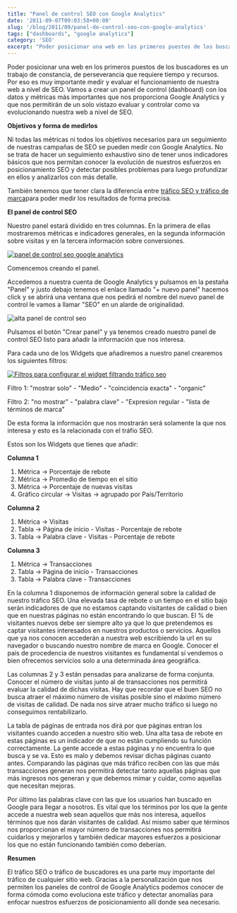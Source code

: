 ```yaml
---
title: "Panel de control SEO con Google Analytics"
date: '2011-09-07T09:03:58+00:00'
slug: '/blog/2011/09/panel-de-control-seo-con-google-analytics'
tags: ["dashboards", "google analytics"]
category: 'SEO'
excerpt: "Poder posicionar una web en los primeros puestos de los buscadores es un trabajo de constancia, de perseverancia que requiere tiempo y recursos. Por eso es muy importante medir y evaluar el funcionamie..."
---
```

Poder posicionar una web en los primeros puestos de los buscadores es un trabajo de constancia, de perseverancia que requiere tiempo y recursos. Por eso es muy importante medir y evaluar el funcionamiento de nuestra web a nivel de SEO. Vamos a crear un panel de control (dashboard) con los datos y métricas más importantes que nos proporciona Google Analytics y que nos permitirán de un solo vistazo evaluar y controlar como va evolucionando nuestra web a nivel de SEO.

**Objetivos y forma de medirlos**

Ni todas las métricas ni todos los objetivos necesarios para un seguimiento de nuestras campañas de SEO se pueden medir con Google Analytics. No se trata de hacer un seguimiento exhaustivo sino de tener unos indicadores básicos que nos permitan conocer la evolución de nuestros esfuerzos en posicionamiento SEO y detectar posibles problemas para luego profundizar en ellos y analizarlos con más detalle.

También tenemos que tener clara la diferencia entre [tráfico SEO y tráfico de marca](http://static.squarespace.com/static/5303797ae4b0c6ad9e43f072/5303ce80e4b0400995a883d6/5303cf42e4b0400995a88b89/1392758594185/?format=original "Tráfico seo y tráfico de marca - como diferenciarlo")para poder medir los resultados de forma precisa.

**El panel de control SEO**

Nuestro panel estará dividido en tres columnas.  En la primera de ellas mostraremos métricas e indicadores generales, en la segunda información sobre visitas y en la tercera información sobre conversiones.

[![panel de control seo google analytics](http://static.squarespace.com/static/5303797ae4b0c6ad9e43f072/5303ce80e4b0400995a883d6/5303cf42e4b0400995a88b8c/1392758594386/seo_dashboard.jpg?format=original "seo\_dashboard")](http://static.squarespace.com/static/5303797ae4b0c6ad9e43f072/5303ce80e4b0400995a883d6/5303cf42e4b0400995a88b8c/1392758594386/seo_dashboard.jpg?format=original)

Comencemos creando el panel.

Accedemos a nuestra cuenta de Google Analytics y pulsamos en la pestaña "Panel" y justo debajo tenemos el enlace llamado "+ nuevo panel" hacemos click y se abrirá una ventana que nos pedirá el nombre del nuevo panel de control le vamos a llamar "SEO" en un alarde de originalidad.

![alta panel de control seo](http://static.squarespace.com/static/5303797ae4b0c6ad9e43f072/5303ce80e4b0400995a883d6/5303cf42e4b0400995a88b8f/1392758594626/report_name.png?format=original "alta panel de control seo")

Pulsamos el botón "Crear panel" y ya tenemos creado nuestro panel de control SEO listo para añadir la información que nos interesa.

Para cada uno de los Widgets que añadiremos a nuestro panel crearemos los siguientes filtros:

[![Filtros para configurar el widget filtrando tráfico seo](http://static.squarespace.com/static/5303797ae4b0c6ad9e43f072/5303ce80e4b0400995a883d6/5303cf42e4b0400995a88b92/1392758594785/widget_settings.jpg?format=original "Configurar Widget SEO")](http://static.squarespace.com/static/5303797ae4b0c6ad9e43f072/5303ce80e4b0400995a883d6/5303cf42e4b0400995a88b92/1392758594785/widget_settings.jpg?format=original)

Filtro 1: "mostrar solo" - "Medio" - "coincidencia exacta" - "organic"

Filtro 2: "no mostrar" - "palabra clave" - "Expresion regular - "lista de términos de marca"

De esta forma la información que nos mostrarán será solamente la que nos interesa y esto es la relacionada con el tráfio SEO.

Estos son los Widgets que tienes que añadir:

**Columna 1**

1. Métrica -\> Porcentaje de rebote
2. Métrica -\> Promedio de tiempo en el sitio
3. Métrica -\> Porcentaje de nuevas visitas
4. Gráfico circular -\> Visitas -\> agrupado por País/Territorio

**Columna 2**

1. Métrica -\> Visitas
2. Tabla -\> Página de inicio - Visitas - Porcentaje de rebote
3. Tabla -\> Palabra clave - Visitas - Porcentaje de rebote

**Columna 3**

1. Métrica -\> Transacciones
2. Tabla -\> Página de inicio - Transacciones
3. Tabla -\> Palabra clave - Transacciones

En la columna 1 disponemos de información general sobre la calidad de nuestro tráfico SEO. Una elevada tasa de rebote o un tiempo en el sitio bajo serán indicadores de que no estamos captando visitantes de calidad o bien que en nuestras páginas no están encontrando lo que buscan. El % de visitantes nuevos debe ser siempre alto ya que lo que pretendemos es captar visitantes interesados en nuestros productos o servicios. Aquellos que ya nos conocen accederán a nuestra web escribiendo la url en su navegador o buscando nuestro nombre de marca en Google. Conocer el pais de procedencia de nuestros visitantes es fundamental si vendemos o bien ofrecemos servicios solo a una determinada área geográfica.

Las columnas 2 y 3 están pensadas para analizarse de forma conjunta. Conocer el número de visitas junto al de transacciones nos permitirá evaluar la calidad de dichas visitas. Hay que recordar que el buen SEO no busca atraer el máximo número de visitas posible sino el máximo número de visitas de calidad. De nada nos sirve atraer mucho tráfico si luego no conseguimos rentabilizarlo.

La tabla de páginas de entrada nos dirá por que páginas entran los visitantes cuando acceden a nuestro sitio web. Una alta tasa de rebote en estas páginas es un indicador de que no están cumpliendo su función correctamente. La gente accede a estas páginas y no encuentra lo que busca y se va. Esto es malo y debemos revisar dichas páginas cuanto antes. Comparando las páginas que más tráfico reciben con las que más transacciones generan nos permitirá detectar tanto aquellas páginas que más ingresos nos generan y que debemos mimar y cuidar, como aquellas que necesitan mejoras.

Por último las palabras clave con las que los usuarios han buscado en Google para llegar a nosotros. Es vital que los términos por los que la gente accede a nuestra web sean aquellos que más nos interesa, aquellos términos que nos darán visitantes de calidad. Así mismo saber que términos nos proporcionan el mayor número de transacciones nos permitirá cuidarlos y mejorarlos y también dedicar mayores esfuerzos a posicionar los que no están funcionando también como deberían.

**Resumen**

El tráfico SEO o tráfico de buscadores es una parte muy importante del tráfico de cualquier sitio web. Gracias a la personalización que nos permiten los paneles de control de Google Analytics podemos conocer de forma cómoda como evoluciona este tráfico y detectar anomalías para enfocar nuestros esfuerzos de posicionamiento allí donde sea necesario.

